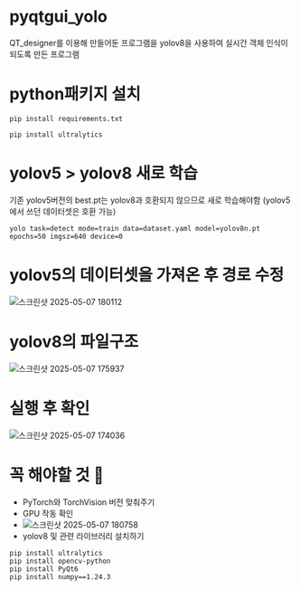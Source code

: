 # pyqtgui_yolo
QT_designer를 이용해 만들어둔 프로그램을 yolov8을 사용하여 실시간 객체 인식이 되도록 만든 프로그램

# python패키지 설치
```
pip install requirements.txt
```
```
pip install ultralytics
```
# yolov5 > yolov8 새로 학습
기존 yolov5버전의 best.pt는 yolov8과 호환되지 않으므로 새로 학습해야함
(yolov5에서 쓰던 데이터셋은 호환 가능)
```
yolo task=detect mode=train data=dataset.yaml model=yolov8n.pt epochs=50 imgsz=640 device=0
```
# yolov5의 데이터셋을 가져온 후 경로 수정
![스크린샷 2025-05-07 180112](https://github.com/user-attachments/assets/838d915b-a5f9-400d-8333-99120caf3d6b)

# yolov8의 파일구조
![스크린샷 2025-05-07 175937](https://github.com/user-attachments/assets/99793bf9-3ee2-4cf6-a67c-98964dd40627)
# 실행 후 확인
![스크린샷 2025-05-07 174036](https://github.com/user-attachments/assets/201172d2-6318-4a00-b654-8c930d783694)


# 꼭 해야할 것 🙌
- PyTorch와 TorchVision 버전 맞춰주기
- GPU 작동 확인
- ![스크린샷 2025-05-07 180758](https://github.com/user-attachments/assets/feb47bf1-7d26-43cf-8bdb-cba6bc2bbc1d)
- yolov8 및 관련 라이브러리 설치하기
```
pip install ultralytics
pip install opencv-python
pip install PyQt6
pip install numpy==1.24.3
```
